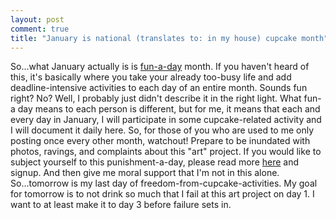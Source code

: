 ```yaml
---
layout: post
comment: true
title: "January is national (translates to: in my house) cupcake month"
---
```

So...what January actually is is <a href="http://www.artclash.com/" target="_blank">fun-a-day</a> month. If you haven't heard of this, it's basically where you take your already too-busy life and add deadline-intensive activities to each day of an entire month. Sounds fun right? No? Well, I probably just didn't describe it in the right light. What fun-a day means to each person is different, but for me, it means that each and every day in January, I will participate in some cupcake-related activity and I will document it daily here. So, for those of you who are used to me only posting once every other month, watchout! Prepare to be inundated with photos, ravings, and complaints about this "art" project. If you would like to subject yourself to this punishment-a-day, please read more <a href="http://www.artclash.com/" target="_blank">here</a> and signup. And then give me moral support that I'm not in this alone. So...tomorrow is my last day of freedom-from-cupcake-activities. My goal for tomorrow is to not drink so much that I fail at this art project on day 1. I want to at least make it to day 3 before failure sets in.
